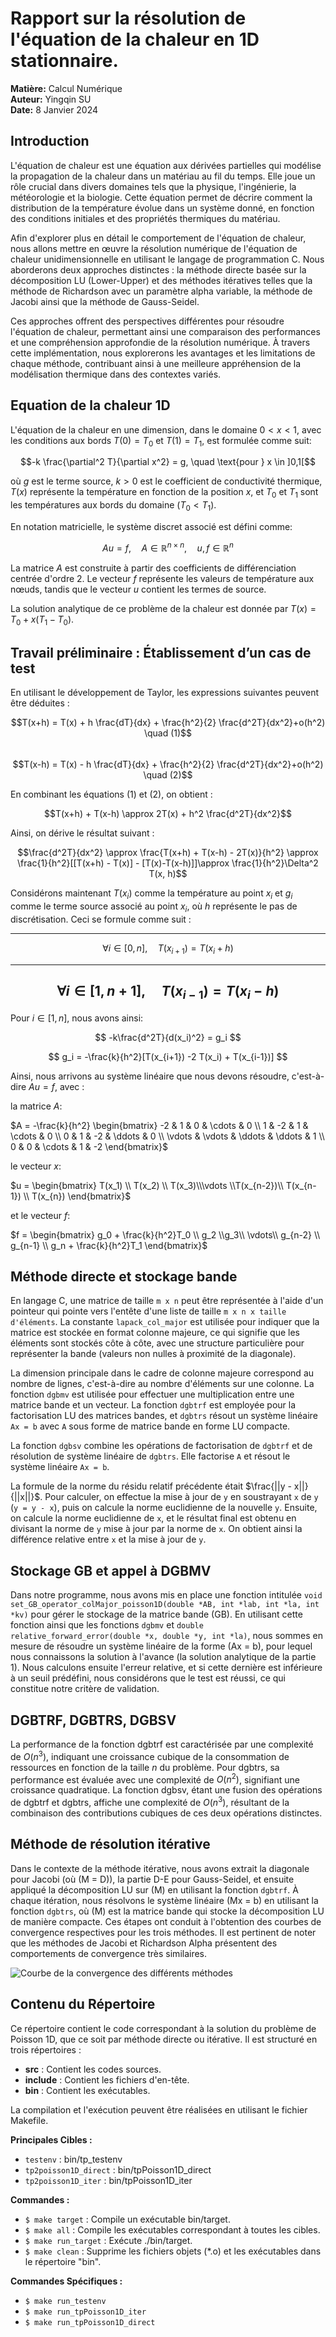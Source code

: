 # Rapport sur la résolution de l'équation de la chaleur en 1D stationnaire.


**Matière:** Calcul Numérique  
**Auteur:** Yingqin SU  
**Date:** 8 Janvier 2024

## Introduction

L'équation de chaleur est une équation aux dérivées partielles qui modélise la propagation de la chaleur dans un matériau au fil du temps. Elle joue un rôle crucial dans divers domaines tels que la physique, l'ingénierie, la météorologie et la biologie. Cette équation permet de décrire comment la distribution de la température évolue dans un système donné, en fonction des conditions initiales et des propriétés thermiques du matériau.

Afin d'explorer plus en détail le comportement de l'équation de chaleur, nous allons mettre en œuvre la résolution numérique de l'équation de chaleur unidimensionnelle en utilisant le langage de programmation C. Nous aborderons deux approches distinctes : la méthode directe basée sur la décomposition LU (Lower-Upper) et des méthodes itératives telles que la méthode de Richardson avec un paramètre alpha variable, la méthode de Jacobi ainsi que la méthode de Gauss-Seidel.

Ces approches offrent des perspectives différentes pour résoudre l'équation de chaleur, permettant ainsi une comparaison des performances et une compréhension approfondie de la résolution numérique. À travers cette implémentation, nous explorerons les avantages et les limitations de chaque méthode, contribuant ainsi à une meilleure appréhension de la modélisation thermique dans des contextes variés.

## Equation de la chaleur 1D

L'équation de la chaleur en une dimension, dans le domaine $0 < x < 1$, avec les conditions aux bords $T(0) = T_0$ et $T(1) = T_1$, est formulée comme suit:

$$-k \frac{\partial^2 T}{\partial x^2} = g, \quad \text{pour } x \in ]0,1[$$

où $g$ est le terme source, $k > 0$ est le coefficient de conductivité thermique, $T(x)$ représente la température en fonction de la position $x$, et $T_0$ et $T_1$ sont les températures aux bords du domaine ($T_0 < T_1$).

En notation matricielle, le système discret associé est défini comme:

$$Au = f, \quad A \in \mathbb{R}^{n \times n}, \quad u, f \in \mathbb{R}^n$$

La matrice $A$ est construite à partir des coefficients de différenciation centrée d'ordre 2. Le vecteur $f$ représente les valeurs de température aux nœuds, tandis que le vecteur $u$ contient les termes de source.

La solution analytique de ce problème de la chaleur est donnée par $T(x) = T_0 + x(T_1 - T_0)$.

## Travail préliminaire : Établissement d’un cas de test

En utilisant le développement de Taylor, les expressions suivantes peuvent être déduites :

$$T(x+h) = T(x) + h \frac{dT}{dx} + \frac{h^2}{2} \frac{d^2T}{dx^2}+o(h^2) \quad (1)$$  
$$T(x-h) = T(x) - h \frac{dT}{dx} + \frac{h^2}{2} \frac{d^2T}{dx^2}+o(h^2) \quad (2)$$

En combinant les équations $(1)$ et $(2)$, on obtient :

$$T(x+h) + T(x-h) \approx 2T(x) + h^2 \frac{d^2T}{dx^2}$$

Ainsi, on dérive le résultat suivant :

$$\frac{d^2T}{dx^2} \approx \frac{T(x+h) + T(x-h) - 2T(x)}{h^2} \approx \frac{1}{h^2}[[T(x+h) - T(x)] - [T(x)-T(x-h)]]\approx \frac{1}{h^2}\Delta^2 T(x, h)$$

Considérons maintenant $T(x_i)$ comme la température au point $x_i$ et $g_i$ comme le terme source associé au point $x_i$, où $h$ représente le pas de discrétisation. Ceci se formule comme suit :

---
$$
\forall i \in [0, n], \quad T(x_{i+1}) = T(x_i + h)
$$

---
$$\forall i \in [1, n+1], \quad T(x_{i-1}) = T(x_i - h)
$$
---

Pour $i \in [1, n]$, nous avons ainsi:

$$
-k\frac{d^2T}{d(x_i)^2} = g_i
$$

$$
g_i = -\frac{k}{h^2}[T(x_{i+1}) -2 T(x_i) + T(x_{i-1})]
$$

Ainsi, nous arrivons au système linéaire que nous devons résoudre, c'est-à-dire $Au=f$, avec :

la matrice $A$:

$A = -\frac{k}{h^2} \begin{bmatrix} -2 & 1 & 0 & \cdots & 0 \\ 1 & -2 & 1 & \cdots & 0 \\ 0 & 1 & -2 & \ddots & 0 \\ \vdots & \vdots & \ddots & \ddots & 1 \\ 0 & 0 & \cdots & 1 & -2 \end{bmatrix}$

le vecteur $x$:

$u = \begin{bmatrix} T(x_1) \\ T(x_2) \\ T(x_3)\\\vdots \\T(x_{n-2})\\ T(x_{n-1}) \\ T(x_{n}) \end{bmatrix}$

et le vecteur $f$:

$f = \begin{bmatrix} g_0 + \frac{k}{h^2}T_0 \\ g_2 \\g_3\\ \vdots\\ g_{n-2} \\ g_{n-1} \\ g_n + \frac{k}{h^2}T_1 \end{bmatrix}$

## Méthode directe et stockage bande

En langage C, une matrice de taille `m x n` peut être représentée à l'aide d'un pointeur qui pointe vers l'entête d'une liste de taille `m x n x taille d'éléments`. La constante `lapack_col_major` est utilisée pour indiquer que la matrice est stockée en format colonne majeure, ce qui signifie que les éléments sont stockés côte à côte, avec une structure particulière pour représenter la bande (valeurs non nulles à proximité de la diagonale).

La dimension principale dans le cadre de colonne majeure correspond au nombre de lignes, c'est-à-dire au nombre d'éléments sur une colonne. La fonction `dgbmv` est utilisée pour effectuer une multiplication entre une matrice bande et un vecteur. La fonction `dgbtrf` est employée pour la factorisation LU des matrices bandes, et `dgbtrs` résout un système linéaire `Ax = b` avec `A` sous forme de matrice bande en forme LU compacte.

La fonction `dgbsv` combine les opérations de factorisation de `dgbtrf` et de résolution de système linéaire de `dgbtrs`. Elle factorise `A` et résout le système linéaire `Ax = b`.

La formule de la norme du résidu relatif précédente était $\frac{||y - x||}{||x||}$. Pour calculer, on effectue la mise à jour de `y` en soustrayant `x` de `y` (`y = y - x`), puis on calcule la norme euclidienne de la nouvelle `y`. Ensuite, on calcule la norme euclidienne de `x`, et le résultat final est obtenu en divisant la norme de `y` mise à jour par la norme de `x`. On obtient ainsi la différence relative entre `x` et la mise à jour de `y`.

## Stockage GB et appel à DGBMV

Dans notre programme, nous avons mis en place une fonction intitulée `void set_GB_operator_colMajor_poisson1D(double *AB, int *lab, int *la, int *kv)` pour gérer le stockage de la matrice bande (GB). En utilisant cette fonction ainsi que les fonctions `dgbmv` et `double relative_forward_error(double *x, double *y, int *la)`, nous sommes en mesure de résoudre un système linéaire de la forme \(Ax = b\), pour lequel nous connaissons la solution à l'avance (la solution analytique de la partie 1). Nous calculons ensuite l'erreur relative, et si cette dernière est inférieure à un seuil prédéfini, nous considérons que le test est réussi, ce qui constitue notre critère de validation.

## DGBTRF, DGBTRS, DGBSV

La performance de la fonction dgbtrf est caractérisée par une complexité de $O(n^3)$, indiquant une croissance cubique de la consommation de ressources en fonction de la taille $n$ du problème. Pour dgbtrs, sa performance est évaluée avec une complexité de $O(n^2)$, signifiant une croissance quadratique. La fonction dgbsv, étant une fusion des opérations de dgbtrf et dgbtrs, affiche une complexité de $O(n^3)$, résultant de la combinaison des contributions cubiques de ces deux opérations distinctes.

## Méthode de résolution itérative

Dans le contexte de la méthode itérative, nous avons extrait la diagonale pour Jacobi (où \(M = D\)), la partie D-E pour Gauss-Seidel, et ensuite appliqué la décomposition LU sur \(M\) en utilisant la fonction `dgbtrf`. À chaque itération, nous résolvons le système linéaire \(Mx = b\) en utilisant la fonction `dgbtrs`, où \(M\) est la matrice bande qui stocke la décomposition LU de manière compacte. Ces étapes ont conduit à l'obtention des courbes de convergence respectives pour les trois méthodes. Il est pertinent de noter que les méthodes de Jacobi et Richardson Alpha présentent des comportements de convergence très similaires.


![Courbe de la convergence des différents méthodes](Ref_courbe_convergence.png)


## Contenu du Répertoire

Ce répertoire contient le code correspondant à la solution du problème de Poisson 1D, que ce soit par méthode directe ou itérative. Il est structuré en trois répertoires :

- **src** : Contient les codes sources.
- **include** : Contient les fichiers d'en-tête.
- **bin** : Contient les exécutables.

La compilation et l'exécution peuvent être réalisées en utilisant le fichier Makefile.

**Principales Cibles :**
- `testenv` : bin/tp_testenv
- `tp2poisson1D_direct` : bin/tpPoisson1D_direct
- `tp2poisson1D_iter` : bin/tpPoisson1D_iter

**Commandes :**
- `$ make target` : Compile un exécutable bin/target.
- `$ make all` : Compile les exécutables correspondant à toutes les cibles.
- `$ make run_target` : Exécute ./bin/target.
- `$ make clean` : Supprime les fichiers objets (*.o) et les exécutables dans le répertoire "bin".

**Commandes Spécifiques :**
- `$ make run_testenv`
- `$ make run_tpPoisson1D_iter`
- `$ make run_tpPoisson1D_direct`
